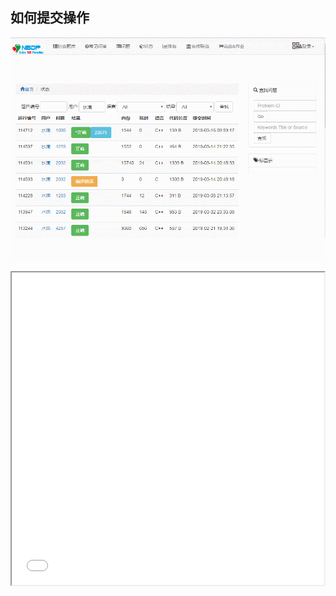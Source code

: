## 如何提交操作

![](/images/oj/student/submit1000.gif)
<iframe height=500 width=500 src="/images/oj/student/submit1000.gif">
